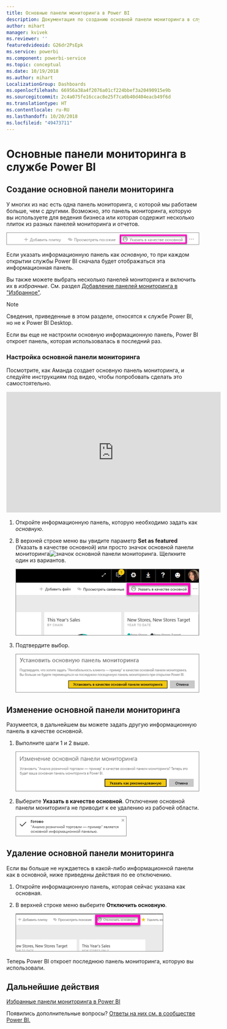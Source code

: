 ```yaml
---
title: Основные панели мониторинга в Power BI
description: Документация по созданию основной панели мониторинга в службе Power BI
author: mihart
manager: kvivek
ms.reviewer: ''
featuredvideoid: G26dr2PsEpk
ms.service: powerbi
ms.component: powerbi-service
ms.topic: conceptual
ms.date: 10/19/2018
ms.author: mihart
LocalizationGroup: Dashboards
ms.openlocfilehash: 66956a38a4f2076a01cf224bbef3a20490915e9b
ms.sourcegitcommit: 2c4a075fe16ccac8e25f7ca0b40d404eacb49f6d
ms.translationtype: HT
ms.contentlocale: ru-RU
ms.lasthandoff: 10/20/2018
ms.locfileid: "49473711"
---
```

# <a name="featured-dashboards-in-power-bi-service"></a>Основные панели мониторинга в службе Power BI
## <a name="create-a-featured-dashboard"></a>Создание основной панели мониторинга
У многих из нас есть одна панель мониторинга, с которой мы работаем больше, чем с другими.  Возможно, это панель мониторинга, которую вы используете для ведения бизнеса или которая содержит несколько плиток из разных панелей мониторинга и отчетов.

![значок указания в качестве основной](./media/end-user-featured/power-bi-feature-nav.png)

Если указать информационную панель как *основную*, то при каждом открытии службы Power BI сначала будет отображаться эта информационная панель.  

Вы также можете выбрать несколько панелей мониторинга и включить их в *избранные*. См. раздел [Добавление панелей мониторинга в "Избранное"](end-user-favorite.md).

> [!NOTE] 
>Сведения, приведенные в этом разделе, относятся к службе Power BI, но не к Power BI Desktop.

Если вы еще не настроили основную информационную панель, Power BI откроет панель, которая использовалась в последний раз.  

### <a name="to-set-a-dashboard-as-featured"></a>Настройка **основной** панели мониторинга
Посмотрите, как Аманда создает основную панель мониторинга, и следуйте инструкциям под видео, чтобы попробовать сделать это самостоятельно.

<iframe width="560" height="315" src="https://www.youtube.com/embed/G26dr2PsEpk" frameborder="0" allowfullscreen></iframe>



1. Откройте информационную панель, которую необходимо задать как *основную*. 
2. В верхней строке меню вы увидите параметр **Set as featured** (Указать в качестве основной) или просто значок основной панели мониторинга![значок основной панели мониторинга](./media/end-user-featured/power-bi-featured-icon.png). Щелкните один из вариантов.
   
    ![Значок указания в качестве основной](./media/end-user-featured/power-bi-set-as-featured.png)
3. Подтвердите выбор.
   
    ![установка основной панели мониторинга](./media/end-user-featured/power-bi-create-featured.png)

## <a name="change-the-featured-dashboard"></a>Изменение основной панели мониторинга
Разумеется, в дальнейшем вы можете задать другую информационную панель в качестве основной.

1. Выполните шаги 1 и 2 выше.
   
    ![Окно изменения основной панели мониторинга](./media/end-user-featured/power-bi-change-feature.png)
2. Выберите **Указать в качестве основной**. Отключение основной панели мониторинга не приводит к ее удалению из рабочей области.  
   
    ![сообщение об успехе](./media/end-user-featured/power-bi-success.png)

## <a name="remove-the-featured-dashboard"></a>Удаление основной панели мониторинга
Если вы больше не нуждаетесь в какой-либо информационной панели как в основной, ниже приведены действия по ее отключению.

1. Откройте информационную панель, которая сейчас указана как основная.
2. В верхней строке меню выберите **Отключить основную**.
   
    ![удаление основной панели мониторинга](./media/end-user-featured/power-bi-unfeature.png)

Теперь Power BI откроет последнюю панель мониторинга, которую вы использовали.  

## <a name="next-steps"></a>Дальнейшие действия
[Избранные панели мониторинга в Power BI](end-user-favorite.md)

Появились дополнительные вопросы? [Ответы на них см. в сообществе Power BI.](http://community.powerbi.com/)

